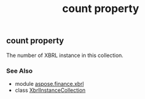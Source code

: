 ﻿---
title: count property
second_title: Aspose.Finance for Python via .NET API References
description: 
type: docs
weight: 40
url: /python-net/aspose.finance.xbrl/xbrlinstancecollection/count/
is_root: false
---

## count property


The number of XBRL instance in this collection.

### See Also
* module [aspose.finance.xbrl](../../)
* class [XbrlInstanceCollection](/finance/python-net/aspose.finance.xbrl/xbrlinstancecollection)

